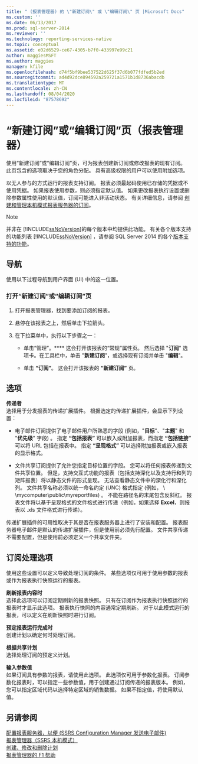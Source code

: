 ```yaml
---
title: " (报表管理器) 的 \"新建订阅\" 或 \"编辑订阅\" 页 |Microsoft Docs"
ms.custom: ''
ms.date: 06/13/2017
ms.prod: sql-server-2014
ms.reviewer: ''
ms.technology: reporting-services-native
ms.topic: conceptual
ms.assetid: e02d6529-ce67-4305-b7f0-433997e99c21
author: maggiesMSFT
ms.author: maggies
manager: kfile
ms.openlocfilehash: d74f5bf9bee537522d625f37d6b077fdfed5b2ed
ms.sourcegitcommit: ad4d92dce894592a259721a1571b1d8736abacdb
ms.translationtype: MT
ms.contentlocale: zh-CN
ms.lasthandoff: 08/04/2020
ms.locfileid: "87578692"
---
```

# <a name="new-subscription-or-edit-subscription-page-report-manager"></a>“新建订阅”或“编辑订阅”页（报表管理器）
  使用“新建订阅”或“编辑订阅”页，可为报表创建新订阅或修改报表的现有订阅。 此页包含的选项取决于您的角色分配。 具有高级权限的用户可以使用附加选项。  
  
 以无人参与的方式运行的报表支持订阅。 报表必须最起码使用已存储的凭据或不使用凭据。 如果报表使用参数，则必须指定默认值。 如果更改报表执行设置或删除参数属性使用的默认值，订阅可能进入非活动状态。 有关详细信息，请参阅 [创建和管理本机模式报表服务器的订阅](../../2014/reporting-services/create-manage-subscriptions-native-mode-report-servers.md)。  
  
> [!NOTE]  
>  并非在 [!INCLUDE[ssNoVersion](../includes/ssnoversion-md.md)]的每个版本中均提供此功能。 有关各个版本支持的功能列表 [!INCLUDE[ssNoVersion](../includes/ssnoversion-md.md)] ，请参阅 SQL Server 2014 的各个[版本支持的功能](../../2014/getting-started/features-supported-by-the-editions-of-sql-server-2014.md)。  
  
## <a name="navigation"></a>导航  
 使用以下过程导航到用户界面 (UI) 中的这一位置。  
  
### <a name="to-open-the-new-subscription-or-edit-subscription-page"></a>打开“新建订阅”或“编辑订阅”页  
  
1.  打开报表管理器，找到要添加订阅的报表。  
  
2.  悬停在该报表之上，然后单击下拉箭头。  
  
3.  在下拉菜单中，执行以下步骤之一：  
  
    -   单击“管理”。**** 这会打开该报表的“常规”属性页。 然后选择 "**订阅**" 选项卡。在工具栏中，单击 "**新建订阅**"，或选择现有订阅并单击 "**编辑**"。  
  
    -   单击 **“订阅”**。 这会打开该报表的 **“新建订阅”** 页。  
  
## <a name="options"></a>选项  
 **传递者**  
 选择用于分发报表的传递扩展插件。 根据选定的传递扩展插件，会显示下列设置：  
  
-   电子邮件订阅提供了电子邮件用户所熟悉的字段 (例如，"**目标**"、"**主题**" 和 "**优先级**" 字段) 。 指定 **“包括报表”** 可以嵌入或附加报表，而指定 **“包括链接”** 可以将 URL 包括在报表中。 指定 **“呈现格式”** 可以选择附加报表或嵌入报表的显示格式。  
  
-   文件共享订阅提供了允许您指定目标位置的字段。 您可以将任何报表传递到文件共享位置。 但是，支持交互式功能的报表（包括支持深化以及支持行和列的矩阵报表）将以静态文件的形式呈现。 无法查看静态文件中的深化行和深化列。 文件共享名称必须以统一命名约定 (UNC) 格式指定 (例如， \\ \mycomputer\public\myreportfiles) 。 不能在路径名的末尾包含反斜杠。 报表文件将以基于呈现格式的文件格式进行传递（例如，如果选择 **Excel**，则报表以 .xls 文件格式进行传递）。  
  
 传递扩展插件的可用性取决于其是否在报表服务器上进行了安装和配置。 报表服务器电子邮件是默认的传递扩展插件，但是使用前必须先行配置。 文件共享传递不需要配置，但是使用前必须定义一个共享文件夹。  
  
## <a name="subscription-processing-options"></a>订阅处理选项  
 使用这些设置可以定义导致处理订阅的条件。 某些选项仅可用于使用参数的报表或作为报表执行快照运行的报表。  
  
 **刷新报表内容时**  
 选择此选项可以订阅定期刷新的报表快照。 只有在订阅作为报表执行快照运行的报表时才显示此选项。 报表执行快照的内容通常定期刷新。 对于以此模式运行的报表，可以定义在刷新快照时进行订阅。  
  
 **预定报表运行完成时**  
 创建计划以确定何时处理订阅。  
  
 **根据共享计划**  
 选择处理订阅的预定义计划。  
  
 **输入参数值**  
 如果订阅具有参数的报表，请使用此选项。 此选项仅可用于参数化报表。 订阅参数化报表时，可以指定一些参数值，用于创建通过订阅传递的报表版本。 例如，您可以指定区域代码以选择特定区域的销售数据。 如果不指定值，将使用默认值。  
  
## <a name="see-also"></a>另请参阅  
 [配置报表服务器，以便 &#40;SSRS Configuration Manager 发送电子邮件&#41;](../../2014/sql-server/install/configure-a-report-server-for-e-mail-delivery-ssrs-configuration-manager.md)   
 [报表管理器（SSRS 本机模式）](../../2014/reporting-services/report-manager-ssrs-native-mode.md)   
 [创建、修改和删除计划](subscriptions/create-modify-and-delete-schedules.md)   
 [报表管理器的 F1 帮助](../../2014/reporting-services/report-manager-f1-help.md)  
  
  
